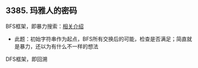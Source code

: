 ## 3385. 玛雅人的密码

BFS框架，即暴力搜索：[相关介绍](https://github.com/shichangzhi/fucking-algorithm-book/blob/main/%E7%AC%AC4%E7%AB%A0-%E7%AE%97%E6%B3%95%E6%80%9D%E7%BB%B4%E7%B3%BB%E5%88%97/4.4-BFS%E7%AE%97%E6%B3%95%E6%9A%B4%E5%8A%9B%E7%A0%B4%E8%A7%A3%E5%90%84%E7%A7%8D%E6%99%BA%E5%8A%9B%E9%A2%98.md)

- 此题：初始字符串作为起点，BFS所有交换后的可能，检查是否满足；简直就是暴力，还以为有什么不一样的想法

DFS框架，即回溯
